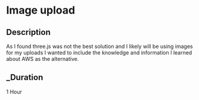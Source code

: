 # Image upload

## Description

As I found three.js was not the best solution and I likely will be using images for my uploads I wanted to include the knowledge and information I learned about AWS as the alternative.

## \_Duration

1 Hour
